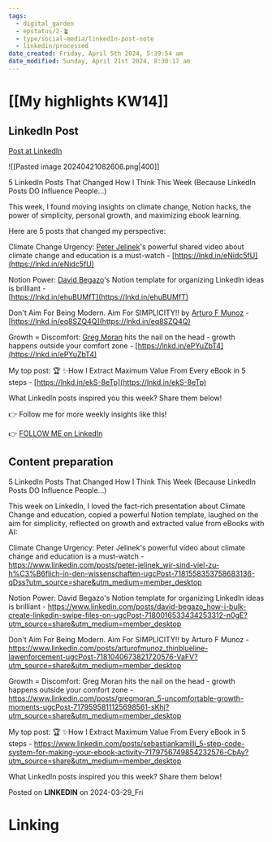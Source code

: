 ```yaml
---
tags:
  - digital_garden
  - epstatus/2-🪴
  - type/social-media/linkedIn-post-note
  - linkedin/processed
date_created: Friday, April 5th 2024, 5:39:54 am
date_modified: Sunday, April 21st 2024, 8:30:17 am
---
```

# [[My highlights KW14]]
## LinkedIn Post
[Post at LinkedIn](https://www.linkedin.com/posts/sebastiankamilli_5-linkedin-posts-that-changed-how-i-think-activity-7181908457766158336-VmXb?utm_source=share&utm_medium=member_desktop)

![[Pasted image 20240421082606.png|400]]  

5 LinkedIn Posts That Changed How I Think This Week (Because LinkedIn Posts DO Influence People...)  
  
This week, I found moving insights on climate change, Notion hacks, the power of simplicity, personal growth, and maximizing ebook learning.  
  
Here are 5 posts that changed my perspective:  
  
Climate Change Urgency: [](https://www.linkedin.com/in/ACoAACE7yy4BeTBnw66-DqaZyjq8HBXDbhLCNbE)[Peter Jelinek](https://www.linkedin.com/in/peter-jelinek/)'s powerful shared video about climate change and education is a must-watch - [https://lnkd.in/eNidc5fU](https://lnkd.in/eNidc5fU)  
  
Notion Power: [](https://www.linkedin.com/in/ACoAAD2K3vQB8fg5VtF5-dT3yjVC9o-XrF95DjY)[David Begazo](https://www.linkedin.com/in/david-begazo/)'s Notion template for organizing LinkedIn ideas is brilliant -  
[https://lnkd.in/ehuBUMfT](https://lnkd.in/ehuBUMfT)  
  
Don't Aim For Being Modern. Aim For SIMPLICITY!! by [](https://www.linkedin.com/in/ACoAAAACdNoBUwaSbmu-SeufmIEh29Y_DqNTo7s)[Arturo F Munoz](https://www.linkedin.com/in/arturofmunoz/) - [https://lnkd.in/eq8SZQ4Q](https://lnkd.in/eq8SZQ4Q)  
  
Growth = Discomfort: [](https://www.linkedin.com/in/ACoAAAAh2rQBYF326mVxlg6-dXnP1aA0RD5TiDg)[Greg Moran](https://www.linkedin.com/in/gregmoran/) hits the nail on the head - growth happens outside your comfort zone - [https://lnkd.in/ePYuZbT4](https://lnkd.in/ePYuZbT4)  
  
My top post: 🏆 ✨How I Extract Maximum Value From Every eBook in 5 steps - [https://lnkd.in/ekS-8eTp](https://lnkd.in/ekS-8eTp)  
  
What LinkedIn posts inspired you this week? Share them below!  
  
👉 Follow me for more weekly insights like this!

👉 [FOLLOW ME on LinkedIn](https://www.linkedin.com/comm/mynetwork/discovery-see-all?usecase=PEOPLE_FOLLOWS&followMember=sebastiankamilli)

## Content preparation
5 LinkedIn Posts That Changed How I Think This Week (Because LinkedIn Posts DO Influence People...)

This week on LinkedIn, I loved the fact-rich presentation about Climate Change and education, copied a powerful Notion template, laughed on the aim for simplicity, reflected on growth and extracted value from eBooks with AI:

Climate Change Urgency: Peter Jelinek's powerful video about climate change and education is a must-watch - https://www.linkedin.com/posts/peter-jelinek_wir-sind-viel-zu-h%C3%B6flich-in-den-wissenschaften-ugcPost-7181558353758683136-qDss?utm_source=share&utm_medium=member_desktop

Notion Power: David Begazo's Notion template for organizing LinkedIn ideas is brilliant - 
https://www.linkedin.com/posts/david-begazo_how-i-bulk-create-linkedin-swipe-files-on-ugcPost-7180016533434253312-n0gE?utm_source=share&utm_medium=member_desktop

Don't Aim For Being Modern. Aim For SIMPLICITY!! by Arturo F Munoz - https://www.linkedin.com/posts/arturofmunoz_thinblueline-lawenforcement-ugcPost-7181040673821720576-VaFV?utm_source=share&utm_medium=member_desktop

Growth = Discomfort: Greg Moran hits the nail on the head - growth happens outside your comfort zone - https://www.linkedin.com/posts/gregmoran_5-uncomfortable-growth-moments-ugcPost-7179595811125698561-sKhj?utm_source=share&utm_medium=member_desktop

My top post: 🏆 ✨How I Extract Maximum Value From Every eBook in 5 steps - https://www.linkedin.com/posts/sebastiankamilli_5-step-code-system-for-making-your-ebook-activity-7179756749854232576-CbAy?utm_source=share&utm_medium=member_desktop

What LinkedIn posts inspired you this week? Share them below!

Posted on **LINKEDIN** on 2024-03-29_Fri
# Linking